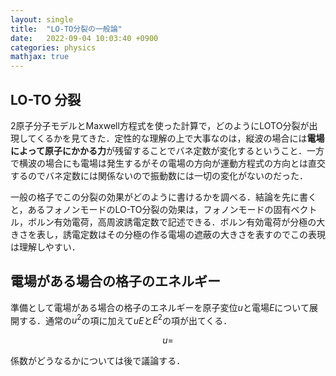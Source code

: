 ```yaml
---
layout: single
title:  "LO-TO分裂の一般論"
date:   2022-09-04 10:03:40 +0900
categories: physics
mathjax: true
---
```


<!-- https://physics.stackexchange.com/questions/135094/can-someone-explain-lo-to-splitting -->

<!-- http://cmt.dur.ac.uk/sjc/thesis_prt/node62.html -->

## LO-TO 分裂

2原子分子モデルとMaxwell方程式を使った計算で，どのようにLOTO分裂が出現してくるかを見てきた．定性的な理解の上で大事なのは，縦波の場合には**電場によって原子にかかる力**が残留することでバネ定数が変化するということ．一方で横波の場合にも電場は発生するがその電場の方向が運動方程式の方向とは直交するのでバネ定数には関係ないので振動数には一切の変化がないのだった．

一般の格子でこの分裂の効果がどのように書けるかを調べる．結論を先に書くと，あるフォノンモードのLO-TO分裂の効果は，フォノンモードの固有ベクトル，ボルン有効電荷，高周波誘電定数で記述できる．ボルン有効電荷が分極の大きさを表し，誘電定数はその分極の作る電場の遮蔽の大きさを表すのでこの表現は理解しやすい．

## 電場がある場合の格子のエネルギー

準備として電場がある場合の格子のエネルギーを原子変位$u$と電場$E$について展開する．通常の$u^2$の項に加えて$uE$と$E^2$の項が出てくる．

$$
u=
$$

係数がどうなるかについては後で議論する．